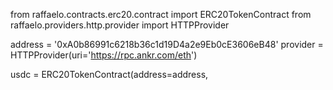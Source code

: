 from raffaelo.contracts.erc20.contract import ERC20TokenContract
from raffaelo.providers.http.provider import HTTPProvider


address = '0xA0b86991c6218b36c1d19D4a2e9Eb0cE3606eB48'
provider = HTTPProvider(uri='https://rpc.ankr.com/eth')

usdc = ERC20TokenContract(address=address, 
